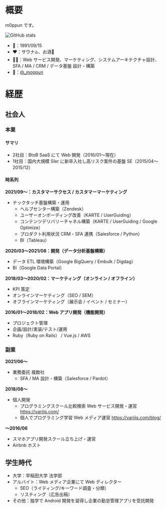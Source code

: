 # 概要
m0ppun です。

![GitHub stats](https://github-readme-stats.vercel.app/api?username=m0ppun&hide=contribs,prs,issues,stars&count_private=true&include_all_commits=true&custom_title=GitHub%20Stats)

* 🎂：1991/09/15
* ❤️：サウナ♨️、お酒🍺
* 💪🏼：Web サービス開発、マーケティング、システムアーキテクチャ設計、SFA / MA / CRM / データ基盤 設計・構築
* 🐤：[@_moppun](https://twitter.com/_moppun)

# 経歴
## 社会人
### 本業
#### サマリ
* 2社目：BtoB SaaS にて Web 開発（2016/01〜現在）
* 1社目：国内大規模 SIer に新卒入社し高リスク案件の基盤 SE（2015/04〜2015/12）

#### 時系列
**2021/09〜：カスタマーサクセス / カスタマーマーケティング**
* テックタッチ基盤構築・運用
  * ヘルプセンター構築（Zendesk）
  * ユーザーオンボーディング改善（KARTE / UserGuiding）
  * コンテンツデリバリーチャネル構築（KARTE / UserGuiding / Google Optimize）
  * プロダクト利用状況 CRM・SFA 連携（Salesforce / Python）
  * BI（Tableau）

**2020/03〜2021/08：開発（データ分析基盤構築）**
* データ ETL 環境構築（Google BigQuery / Embulk / Digdag）
* BI（Google Data Portal）

**2018/03〜2020/02：マーケティング（オンライン / オフライン）**
* KPI 策定
* オンラインマーケティング（SEO / SEM）
* オフラインマーケティング（展示会 / イベント / セミナー）

**2016/01〜2018/02：Web アプリ開発（機能開発）**
* プロジェクト管理
* 企画/設計/実装/テスト/運用
* Ruby（Ruby on Rails） / Vue.js / AWS

### 副業
**2021/06〜**
* 業務委託 複数社
  *  SFA / MA 設計・構築（Salesforce / Pardot）

**2018/08〜**
* 個人開発
  * プログラミングスクール比較検索 Web サービス開発・運営 https://variiis.com/
  * 個人でプログラミング学習 Web メディア運営 https://variiis.com/blog/

**〜2016/06**
  * スマホアプリ開発スクール立ち上げ・運営
  * Airbnb ホスト

## 学生時代
* 大学：早稲田大学 法学部
* アルバイト：Web メディア企業にて Web ディレクター
  * SEO（ライティング/キーワード調査・分類）
  * リスティング（広告出稿）
* その他：独学で Android 開発を習得し企業の勤怠管理アプリを受託開発
